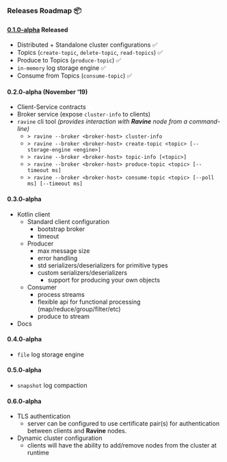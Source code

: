 ### Releases Roadmap 📦

#### [0.1.0-alpha](https://github.com/djjonno/ravine/releases/tag/0.1.0-alpha) Released

- Distributed + Standalone cluster configurations ✅
- Topics (`create-topic`, `delete-topic`, `read-topics`) ✅
- Produce to Topics (`produce-topic`) ✅
- `in-memory` log storage engine ✅
- Consume from Topics (`consume-topic`) ✅

#### 0.2.0-alpha (November ‘19)

- Client-Service contracts
- Broker service (expose `cluster-info` to clients)
- `ravine` cli tool *(provides interaction with **Ravine** node from a command-line)*
    - `> ravine --broker <broker-host> cluster-info`
    - `> ravine --broker <broker-host> create-topic <topic> [--storage-engine <engine>]`
    - `> ravine --broker <broker-host> topic-info [<topic>]`
    - `> ravine --broker <broker-host> produce-topic <topic> [--timeout ms]`
    - `> ravine --broker <broker-host> consume-topic <topic> [--poll ms] [--timeout ms]`

#### 0.3.0-alpha

- Kotlin client
    - Standard client configuration
        - bootstrap broker
        - timeout
    - Producer
        - max message size
        - error handling
        - std serializers/deserializers for primitive types
        - custom serializers/deserializers
            - support for producing your own objects
    - Consumer
        - process streams
        - flexible api for functional processing (map/reduce/group/filter/etc)
        - produce to stream
- Docs

#### 0.4.0-alpha

- `file` log storage engine

#### 0.5.0-alpha

- `snapshot` log compaction

#### 0.6.0-alpha

- TLS authentication
    - server can be configured to use certificate pair(s) for authentication between clients and **Ravine** nodes. 
- Dynamic cluster configuration
    - clients will have the ability to add/remove nodes from the cluster at runtime   
